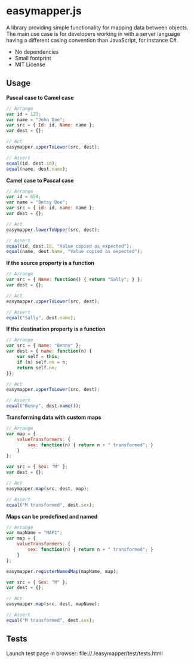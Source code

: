 # easymapper.js
A library providing simple functionality for mapping data between objects. The main
use case is for developers working in with a server language having a different casing
convention than JavaScript, for instance C#.

* No dependencies
* Small footprint
* MIT License

## Usage
**Pascal case to Camel case**
```javascript
// Arrange
var id = 123;
var name = "John Doe";
var src = { Id: id, Name: name };
var dest = {};

// Act
easymapper.upperToLower(src, dest);

// Assert
equal(id, dest.id);
equal(name, dest.name);
```
**Camel case to Pascal case**
```javascript
// Arrange
var id = 654;
var name = "Betsy Doe";
var src = { id: id, name: name };
var dest = {};

// Act
easymapper.lowerToUpper(src, dest);

// Assert
equal(id, dest.Id, "Value copied as expected");
equal(name, dest.Name, "Value copied as expected");
```
**If the source property is a function**
```javascript
// Arrange
var src = { Name: function() { return "Sally"; } };
var dest = {};

// Act
easymapper.upperToLower(src, dest);

// Assert
equal("Sally", dest.name);
```
**If the destination property is a function**
```javascript
// Arrange
var src = { Name: "Benny" };
var dest = { name: function(n) {
	var self = this;
	if (n) self.nm = n;
	return self.nm;
}};

// Act
easymapper.upperToLower(src, dest);

// Assert
equal("Benny", dest.name());
```
**Transforming data with custom maps**
```javascript
// Arrange
var map = {
	valueTransformers: {
		sex: function(n) { return n + " transformed"; }
	}
};

var src = { Sex: "M" };
var dest = {};

// Act
easymapper.map(src, dest, map);

// Assert
equal("M transformed", dest.sex);
```
**Maps can be predefined and named**
```javascript
// Arrange
var mapName = "MAP1";
var map = {
	valueTransformers: {
		sex: function(n) { return n + " transformed"; }
	}
};

easymapper.registerNamedMap(mapName, map);

var src = { Sex: "M" };
var dest = {};

// Act
easymapper.map(src, dest, mapName);

// Assert
equal("M transformed", dest.sex);
```

## Tests
Launch test page in browser: file://./easymapper/test/tests.html
